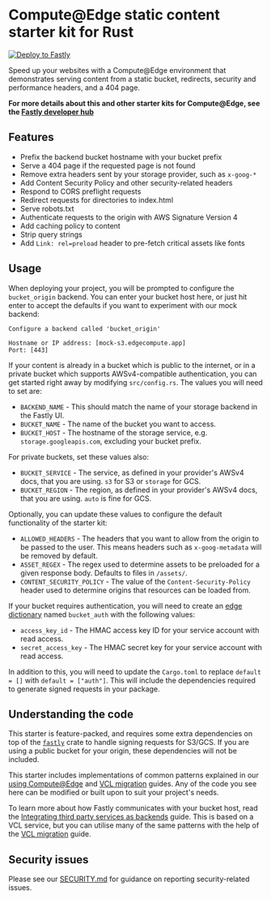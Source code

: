 # Compute@Edge static content starter kit for Rust

[![Deploy to Fastly](https://deploy.edgecompute.app/button)](https://deploy.edgecompute.app/deploy)

Speed up your websites with a Compute@Edge environment that demonstrates serving content from a static bucket, redirects, security and performance headers, and a 404 page.

**For more details about this and other starter kits for Compute@Edge, see the [Fastly developer hub](https://developer.fastly.com/solutions/starters)**

## Features

 * Prefix the backend bucket hostname with your bucket prefix
 * Serve a 404 page if the requested page is not found
 * Remove extra headers sent by your storage provider, such as `x-goog-*`
 * Add Content Security Policy and other security-related headers
 * Respond to CORS preflight requests
 * Redirect requests for directories to index.html
 * Serve robots.txt
 * Authenticate requests to the origin with AWS Signature Version 4
 * Add caching policy to content
 * Strip query strings
 * Add `Link: rel=preload` header to pre-fetch critical assets like fonts

## Usage

When deploying your project, you will be prompted to configure the `bucket_origin` backend. You can enter your bucket host here, or just hit enter to accept the defaults if you want to experiment with our mock backend:

```plain
Configure a backend called 'bucket_origin'

Hostname or IP address: [mock-s3.edgecompute.app]
Port: [443]
```

If your content is already in a bucket which is public to the internet, or in a private bucket which supports AWSv4-compatible authentication, you can get started right away by modifying `src/config.rs`. The values you will need to set are:

 * `BACKEND_NAME` - This should match the name of your storage backend in the Fastly UI.
 * `BUCKET_NAME` - The name of the bucket you want to access.
 * `BUCKET_HOST` - The hostname of the storage service, e.g. `storage.googleapis.com`, excluding your bucket prefix.

For private buckets, set these values also:

 * `BUCKET_SERVICE` - The service, as defined in your provider's AWSv4 docs, that you are using. `s3` for S3 or `storage` for GCS.
 * `BUCKET_REGION` - The region, as defined in your provider's AWSv4 docs, that you are using. `auto` is fine for GCS.

Optionally, you can update these values to configure the default functionality of the starter kit:

 * `ALLOWED_HEADERS` - The headers that you want to allow from the origin to be passed to the user. This means headers such as `x-goog-metadata` will be removed by default.
 * `ASSET_REGEX` - The regex used to determine assets to be preloaded for a given response body. Defaults to files in `/assets/`.
 * `CONTENT_SECURITY_POLICY` - The value of the `Content-Security-Policy` header used to determine origins that resources can be loaded from.

If your bucket requires authentication, you will need to create an [edge dictionary](https://docs.fastly.com/en/guides/about-edge-dictionaries) named `bucket_auth` with the following values:

 * `access_key_id` - The HMAC access key ID for your service account with read access.
 * `secret_access_key` - The HMAC secret key for your service account with read access.

 In addition to this, you will need to update the `Cargo.toml` to replace `default = []` with `default = ["auth"]`. This will include the dependencies required to generate signed requests in your package.

## Understanding the code

This starter is feature-packed, and requires some extra dependencies on top of the [`fastly`](https://docs.rs/fastly) crate to handle signing requests for S3/GCS. If you are using a public bucket for your origin, these dependencies will not be included.

This starter includes implementations of common patterns explained in our [using Compute@Edge](/learning/compute/rust/) and [VCL migration](/learning/compute/migrate/) guides. Any of the code you see here can be modified or built upon to suit your project's needs.

To learn more about how Fastly communicates with your bucket host, read the [Integrating third party services as backends](https://developer.fastly.com/learning/integrations/backends/) guide. This is based on a VCL service, but you can utilise many of the same patterns with the help of the [VCL migration](/learning/compute/migrate/) guide.

## Security issues

Please see our [SECURITY.md](SECURITY.md) for guidance on reporting security-related issues.
